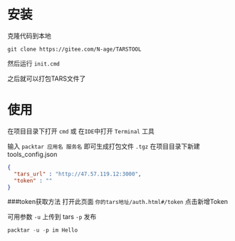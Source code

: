 # 安装

克隆代码到本地

`git clone https://gitee.com/N-age/TARSTOOL`

然后运行 `init.cmd` 

之后就可以打包TARS文件了

# 使用

在项目目录下打开 `cmd`  或 在`IDE`中打开 `Terminal` 工具

输入 `packtar 应用名 服务名` 即可生成打包文件 `.tgz`
在项目目录下新建 tools_config.json
```json
{
  "tars_url" : "http://47.57.119.12:3000",
  "token" : ""
}
```
###token获取方法
打开此页面 `你的tars地址/auth.html#/token`
点击新增Token


可用参数 `-u` 上传到 tars `-p` 发布

```powershell
packtar -u -p im Hello
```

